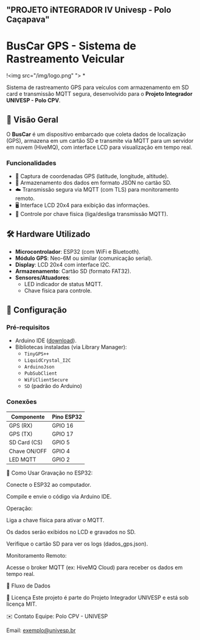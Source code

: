 "PROJETO iNTEGRADOR IV Univesp - Polo Caçapava" 
-----------------------------------------------------------------
# BusCar GPS - Sistema de Rastreamento Veicular

!<img src="/img/logo.png" "> *

Sistema de rastreamento GPS para veículos com armazenamento em SD card e transmissão MQTT segura, desenvolvido para o **Projeto Integrador UNIVESP - Polo CPV**.

## 📌 Visão Geral
O **BusCar** é um dispositivo embarcado que coleta dados de localização (GPS), armazena em um cartão SD e transmite via MQTT para um servidor em nuvem (HiveMQ), com interface LCD para visualização em tempo real.

### Funcionalidades
- 📡 Captura de coordenadas GPS (latitude, longitude, altitude).
- 💾 Armazenamento dos dados em formato JSON no cartão SD.
- ☁️ Transmissão segura via MQTT (com TLS) para monitoramento remoto.
- 🖥️ Interface LCD 20x4 para exibição das informações.
- 🔌 Controle por chave física (liga/desliga transmissão MQTT).

## 🛠️ Hardware Utilizado
- **Microcontrolador**: ESP32 (com WiFi e Bluetooth).
- **Módulo GPS**: Neo-6M ou similar (comunicação serial).
- **Display**: LCD 20x4 com interface I2C.
- **Armazenamento**: Cartão SD (formato FAT32).
- **Sensores/Atuadores**:
  - LED indicador de status MQTT.
  - Chave física para controle.

## 🔧 Configuração

### Pré-requisitos
- Arduino IDE ([download](https://www.arduino.cc/en/software)).
- Bibliotecas instaladas (via Library Manager):
  - `TinyGPS++`
  - `LiquidCrystal_I2C`
  - `ArduinoJson`
  - `PubSubClient`
  - `WiFiClientSecure`
  - `SD` (padrão do Arduino)

### Conexões
| Componente   | Pino ESP32 |
|--------------|------------|
| GPS (RX)     | GPIO 16    |
| GPS (TX)     | GPIO 17    |
| SD Card (CS) | GPIO 5     |
| Chave ON/OFF | GPIO 4     |
| LED MQTT     | GPIO 2     |

🚀 Como Usar
Gravação no ESP32:

Conecte o ESP32 ao computador.

Compile e envie o código via Arduino IDE.

Operação:

Liga a chave física para ativar o MQTT.

Os dados serão exibidos no LCD e gravados no SD.

Verifique o cartão SD para ver os logs (dados_gps.json).

Monitoramento Remoto:

Acesse o broker MQTT (ex: HiveMQ Cloud) para receber os dados em tempo real.

🔄 Fluxo de Dados


📝 Licença
Este projeto é parte do Projeto Integrador UNIVESP e está sob licença MIT.

✉️ Contato
Equipe: Polo CPV - UNIVESP

Email: exemplo@univesp.br
